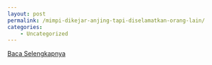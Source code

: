 ```yaml
---
layout: post
permalink: /mimpi-dikejar-anjing-tapi-diselamatkan-orang-lain/
categories:
    - Uncategorized
---
```


[Baca Selengkapnya](/01)